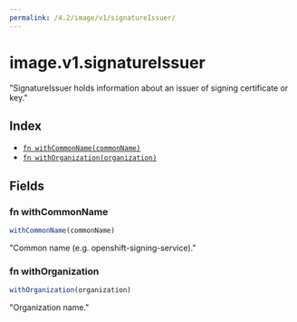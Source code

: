```yaml
---
permalink: /4.2/image/v1/signatureIssuer/
---
```


# image.v1.signatureIssuer

"SignatureIssuer holds information about an issuer of signing certificate or key."

## Index

* [`fn withCommonName(commonName)`](#fn-withcommonname)
* [`fn withOrganization(organization)`](#fn-withorganization)

## Fields

### fn withCommonName

```ts
withCommonName(commonName)
```

"Common name (e.g. openshift-signing-service)."

### fn withOrganization

```ts
withOrganization(organization)
```

"Organization name."